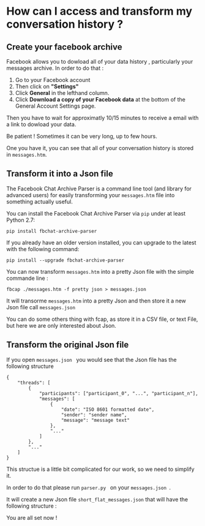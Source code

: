 # How can I access and transform my conversation history ?

## Create your facebook archive

Facebook allows you to dowload all of your data history , particularly your messages archive. In order to do that :

1. Go to your Facebook account
2. Then click on <b>"Settings"</b>
3. Click <b>General</b> in the lefthand column.
4. Click <b>Download a copy of your Facebook data</b> at the bottom of the General Account Settings page.

Then you have to wait for approximatly 10/15 minutes to receive a email with a link to dowload your data.

Be patient ! Sometimes it can be very long, up to few hours. 

One you have it, you can see that all of your conversation history is stored in ``messages.htm``.

## Transform it into a Json file

The Facebook Chat Archive Parser is a command line tool (and library for
advanced users) for easily transforming your ``messages.htm`` file into
something actually useful.

You can install the Facebook Chat Archive Parser via ``pip`` under at least
Python 2.7:

    pip install fbchat-archive-parser

If you already have an older version installed, you can upgrade to the latest with the following command:

    pip install --upgrade fbchat-archive-parser

You can now transform ``messages.htm`` into a pretty Json file with the simple commande line :

    fbcap ./messages.htm -f pretty json > messages.json 

It will transorme ``messages.htm`` into a pretty Json and then store it a new Json file call ``messages.json ``

You can do some others thing with fcap, as store it in a CSV file, or text File, but here we are only interested about Json.

## Transform the original Json file

If you open ``messages.json `` you would see that the Json file has the following structure 

    {
        "threads": [
            {
                "participants": ["participant_0", "...", "participant_n"],
                "messages": [
                    {
                        "date": "ISO 8601 formatted date",
                        "sender": "sender name",
                        "message": "message text"
                    },
                    "..."
                ]
            },
            "..."
        ]
    }

This structue is a little bit complicated for our work, so we need to simplify it. 

In order to do that please run ``parser.py `` on your ``messages.json ``.

It will create a new Json file ``short_flat_messages.json`` that will have the following structure :



You are all set now !


